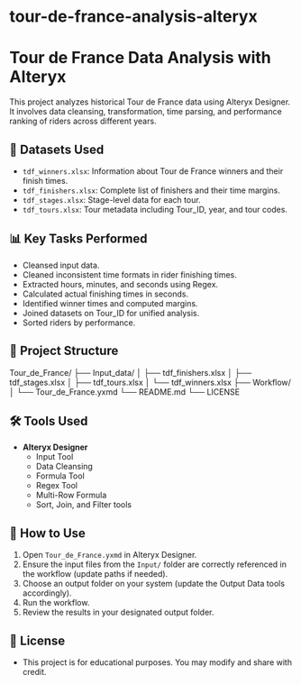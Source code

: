 # tour-de-france-analysis-alteryx
# Tour de France Data Analysis with Alteryx

This project analyzes historical Tour de France data using Alteryx Designer. It involves data cleansing, transformation, time parsing, and performance ranking of riders across different years.

## 📁 Datasets Used
- `tdf_winners.xlsx`: Information about Tour de France winners and their finish times.
- `tdf_finishers.xlsx`: Complete list of finishers and their time margins.
- `tdf_stages.xlsx`: Stage-level data for each tour.
- `tdf_tours.xlsx`: Tour metadata including Tour_ID, year, and tour codes.

## 📊 Key Tasks Performed
- Cleansed input data.
- Cleaned inconsistent time formats in rider finishing times.  
- Extracted hours, minutes, and seconds using Regex. 
- Calculated actual finishing times in seconds.  
- Identified winner times and computed margins.  
- Joined datasets on Tour_ID for unified analysis.  
- Sorted riders by performance.  

## 📁 Project Structure
Tour_de_France/
├── Input_data/
│ ├── tdf_finishers.xlsx
│ ├── tdf_stages.xlsx
│ ├── tdf_tours.xlsx
│ └── tdf_winners.xlsx
├── Workflow/
│   └── Tour_de_France.yxmd
└── README.md
└── LICENSE

## 🛠️ Tools Used
- **Alteryx Designer**
  - Input Tool
  - Data Cleansing
  - Formula Tool
  - Regex Tool
  - Multi-Row Formula
  - Sort, Join, and Filter tools

## 📎 How to Use

1. Open `Tour_de_France.yxmd` in Alteryx Designer.  
2. Ensure the input files from the `Input/` folder are correctly referenced in the workflow (update paths if needed).  
3. Choose an output folder on your system (update the Output Data tools accordingly).  
4. Run the workflow.  
5. Review the results in your designated output folder.

## 📜 License

- This project is for educational purposes. You may modify and share with credit.

